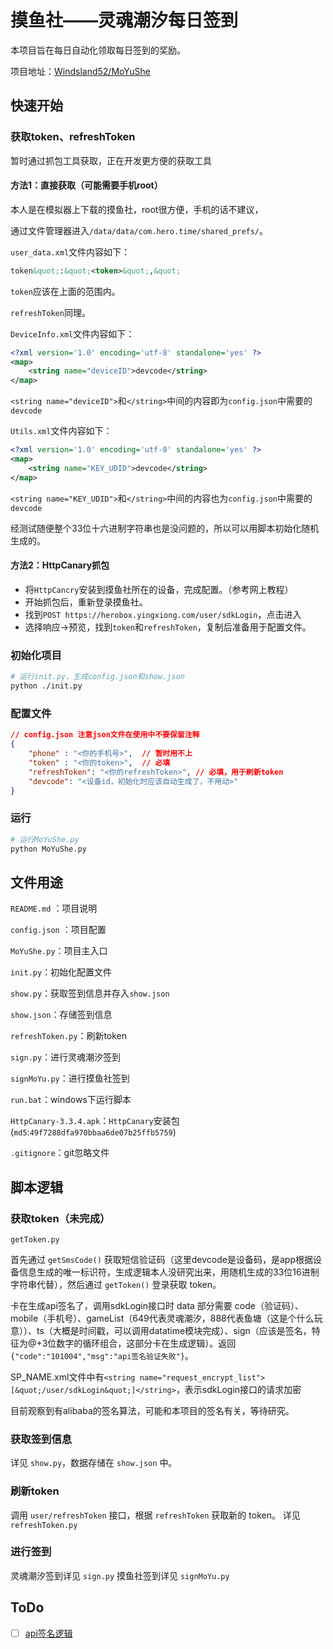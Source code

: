 # 摸鱼社——灵魂潮汐每日签到

本项目旨在每日自动化领取每日签到的奖励。

项目地址：[Windsland52/MoYuShe](https://github.com/Windsland52/MoYuShe)

## 快速开始

### 获取token、refreshToken

暂时通过抓包工具获取，正在开发更方便的获取工具

#### 方法1：直接获取（可能需要手机root）

本人是在模拟器上下载的摸鱼社，root很方便，手机的话不建议，

通过文件管理器进入`/data/data/com.hero.time/shared_prefs/`。

`user_data.xml`文件内容如下：

```xml
token&quot;:&quot;<token>&quot;,&quot;
```

`token`应该在上面的范围内。

`refreshToken`同理。

`DeviceInfo.xml`文件内容如下：

```xml
<?xml version='1.0' encoding='utf-8' standalone='yes' ?>
<map>
    <string name="deviceID">devcode</string>
</map>
```

`<string name="deviceID">`和`</string>`中间的内容即为`config.json`中需要的`devcode`

`Utils.xml`文件内容如下：

```xml
<?xml version='1.0' encoding='utf-8' standalone='yes' ?>
<map>
    <string name="KEY_UDID">devcode</string>
</map>

```

`<string name="KEY_UDID">`和`</string>`中间的内容也为`config.json`中需要的`devcode`

经测试随便整个33位十六进制字符串也是没问题的，所以可以用脚本初始化随机生成的。

#### 方法2：HttpCanary抓包

- 将`HttpCancry`安装到摸鱼社所在的设备，完成配置。（参考网上教程）
- 开始抓包后，重新登录摸鱼社。
- 找到`POST https://herobox.yingxiong.com/user/sdkLogin`，点击进入
- 选择响应->预览，找到`token`和`refreshToken`，复制后准备用于配置文件。

### 初始化项目

```bash
# 运行init.py，生成config.json和show.json
python ./init.py
```

### 配置文件

```json
// config.json 注意json文件在使用中不要保留注释
{
    "phone" : "<你的手机号>",  // 暂时用不上
    "token" : "<你的token>",  // 必填
    "refreshToken": "<你的refreshToken>", // 必填，用于刷新token
    "devcode": "<设备id，初始化时应该自动生成了，不用动>"
}
```

### 运行

```bash
# 运行MoYuShe.py
python MoYuShe.py
```

## 文件用途

`README.md` ：项目说明 

`config.json` ：项目配置

`MoYuShe.py`：项目主入口

`init.py`：初始化配置文件

`show.py`：获取签到信息并存入`show.json`

`show.json`：存储签到信息

`refreshToken.py`：刷新token

`sign.py`：进行灵魂潮汐签到

`signMoYu.py`：进行摸鱼社签到

`run.bat`：windows下运行脚本

`HttpCanary-3.3.4.apk`：`HttpCanary`安装包(`md5`:`49f7288dfa970bbaa6de07b25ffb5759`)

`.gitignore`：git忽略文件

## 脚本逻辑

### 获取token（未完成）

`getToken.py`

首先通过 `getSmsCode()` 获取短信验证码（这里devcode是设备码，是app根据设备信息生成的唯一标识符，生成逻辑本人没研究出来，用随机生成的33位16进制字符串代替），然后通过 `getToken()` 登录获取 token。

卡在生成api签名了，调用sdkLogin接口时 data 部分需要 code（验证码）、mobile（手机号）、gameList（649代表灵魂潮汐，888代表鱼塘（这是个什么玩意））、ts（大概是时间戳，可以调用datatime模块完成）、sign（应该是签名，特征为@+3位数字的循环组合，这部分卡在生成逻辑）。返回`{"code":"101004","msg":"api签名验证失败"}`。

SP_NAME.xml文件中有`<string name="request_encrypt_list">[&quot;/user/sdkLogin&quot;]</string>`，表示sdkLogin接口的请求加密

目前观察到有alibaba的签名算法，可能和本项目的签名有关，等待研究。

### 获取签到信息

详见 `show.py`，数据存储在 `show.json` 中。

### 刷新token

调用 `user/refreshToken` 接口，根据 `refreshToken` 获取新的 token。
详见 `refreshToken.py`

### 进行签到

灵魂潮汐签到详见 `sign.py`
摸鱼社签到详见 `signMoYu.py`

## ToDo

- [ ] [api签名逻辑](#获取token未完成)

